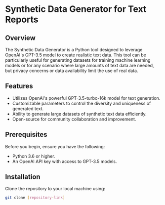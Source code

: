 # Synthetic Data Generator for Text Reports

## Overview
The Synthetic Data Generator is a Python tool designed to leverage OpenAI's GPT-3.5 model to create realistic text data. This tool can be particularly useful for generating datasets for training machine learning models or for any scenario where large amounts of text data are needed, but privacy concerns or data availability limit the use of real data.

## Features
- Utilizes OpenAI's powerful GPT-3.5-turbo-16k model for text generation.
- Customizable parameters to control the diversity and uniqueness of generated text.
- Ability to generate large datasets of synthetic text data efficiently.
- Open-source for community collaboration and improvement.

## Prerequisites
Before you begin, ensure you have the following:
- Python 3.6 or higher.
- An OpenAI API key with access to GPT-3.5 models.

## Installation
Clone the repository to your local machine using:
```bash
git clone [repository-link]
